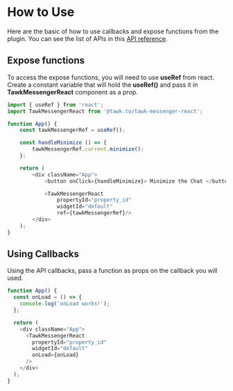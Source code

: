 # How to Use

Here are the basic of how to use callbacks and expose functions from the plugin. You can see the
list of APIs in this [API reference](api-reference.md).

## Expose functions

To access the expose functions, you will need to use **useRef** from react. Create a constant
variable that will hold the **useRef()** and pass it in **TawkMessengerReact** component as a prop.

```js
import { useRef } from 'react';
import TawkMessengerReact from '@tawk.to/tawk-messenger-react';

function App() {
    const tawkMessengerRef = useRef();

    const handleMinimize () => {
        tawkMessengerRef.current.minimize();
    };

    return (
        <div className="App">
            <button onClick={handleMinimize}> Minimize the Chat </button>

            <TawkMessengerReact
                propertyId="property_id"
                widgetId="default"
                ref={tawkMessengerRef}/>
        </div>
    );
}
```

## Using Callbacks

Using the API callbacks, pass a function as props on the callback you will used.

```js
function App() {
  const onLoad = () => {
    console.log('onLoad works!');
  };

  return (
    <div className="App">
      <TawkMessengerReact
        propertyId="property_id"
        widgetId="default"
        onLoad={onLoad}
      />
    </div>
  );
}
```
